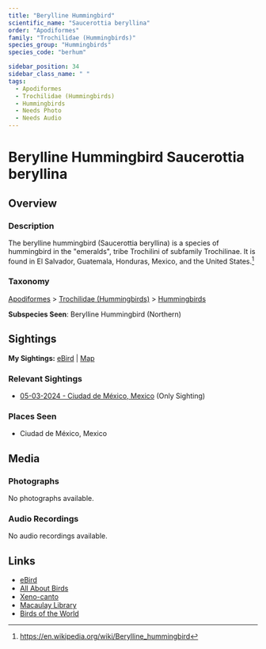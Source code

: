 ```yaml
---
title: "Berylline Hummingbird"
scientific_name: "Saucerottia beryllina"
order: "Apodiformes"
family: "Trochilidae (Hummingbirds)"
species_group: "Hummingbirds"
species_code: "berhum"

sidebar_position: 34
sidebar_class_name: " "
tags: 
  - Apodiformes
  - Trochilidae (Hummingbirds)
  - Hummingbirds
  - Needs Photo
  - Needs Audio
---
```


# Berylline Hummingbird <span className='sci_name'>Saucerottia beryllina</span>

## Overview

### Description
The berylline hummingbird (Saucerottia beryllina) is a species of hummingbird in the "emeralds", tribe Trochilini of subfamily Trochilinae. It is found in El Salvador, Guatemala, Honduras, Mexico, and the United States.[^1]

[^1]: https://en.wikipedia.org/wiki/Berylline_hummingbird

### Taxonomy
[Apodiformes](/tags/apodiformes) > [Trochilidae (Hummingbirds)](/tags/trochilidae-hummingbirds) > [Hummingbirds](/tags/hummingbirds)

**Subspecies Seen**: Berylline Hummingbird (Northern)


## Sightings

**My Sightings:** [eBird](https://ebird.org/lifelist?r=world&time=life&spp=berhum) | [Map](/map?species_code=berhum)

### Relevant Sightings

* [05-03-2024 - Ciudad de México, Mexico](https://ebird.org/checklist/S171944260) (Only Sighting)

### Places Seen

* Ciudad de México, Mexico



## Media
### Photographs
No photographs available.

### Audio Recordings
No audio recordings available.

## Links
* [eBird](https://ebird.org/species/berhum) 
* [All About Birds](https://www.allaboutbirds.org/guide/berhum) 
* [Xeno-canto](https://www.xeno-canto.org/species/saucerottia-beryllina) 
* [Macaulay Library](https://search.macaulaylibrary.org/catalog?taxonCode=berhum&sort=rating_rank_desc)
* [Birds of the World](https://birdsoftheworld.org/bow/species/berhum)
